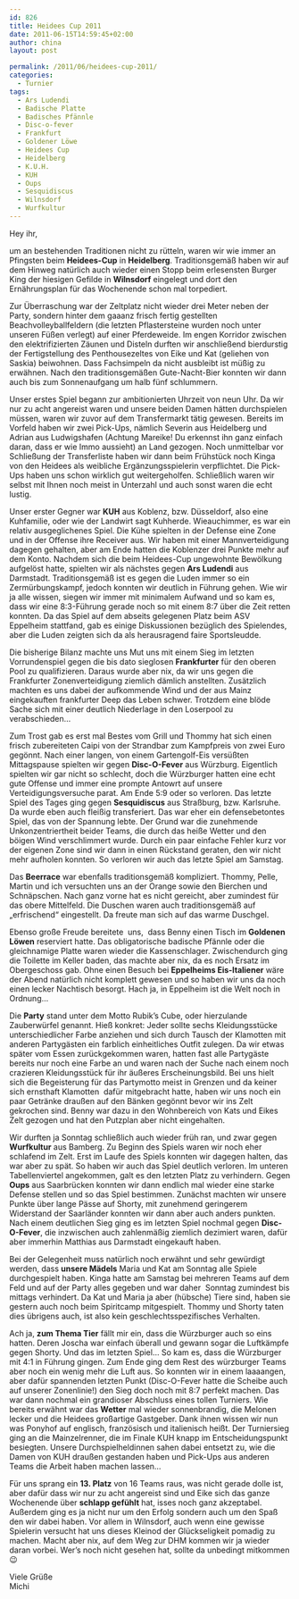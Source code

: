 ```yaml
---
id: 826
title: Heidees Cup 2011
date: 2011-06-15T14:59:45+02:00
author: china
layout: post

permalink: /2011/06/heidees-cup-2011/
categories:
  - Turnier
tags:
  - Ars Ludendi
  - Badische Platte
  - Badisches Pfännle
  - Disc-o-fever
  - Frankfurt
  - Goldener Löwe
  - Heidees Cup
  - Heidelberg
  - K.U.H.
  - KUH
  - Oups
  - Sesquidiscus
  - Wilnsdorf
  - Wurfkultur
---
```

Hey ihr,

um an bestehenden Traditionen nicht zu rütteln, waren wir wie immer an Pfingsten beim **Heidees-Cup** in **Heidelberg**. Traditionsgemäß haben wir auf dem Hinweg natürlich auch wieder einen Stopp beim erlesensten Burger King der hiesigen Gefilde in **Wilnsdorf** eingelegt und dort den Ernährungsplan für das Wochenende schon mal torpediert.

Zur Überraschung war der Zeltplatz nicht wieder drei Meter neben der Party, sondern hinter dem gaaanz frisch fertig gestellten Beachvolleyballfeldern (die letzten Pflastersteine wurden noch unter unseren Füßen verlegt) auf einer Pferdeweide. Im engen Korridor zwischen den elektrifizierten Zäunen und Disteln durften wir anschließend bierdurstig der Fertigstellung des Penthousezeltes von Eike und Kat (geliehen von Saskia) beiwohnen. Dass Fachsimpeln da nicht ausbleibt ist müßig zu erwähnen. Nach den traditionsgemäßen Gute-Nacht-Bier konnten wir dann auch bis zum Sonnenaufgang um halb fünf schlummern.

Unser erstes Spiel <!--more-->begann zur ambitionierten Uhrzeit von neun Uhr. Da wir nur zu acht angereist waren und unsere beiden Damen hätten durchspielen müssen, waren wir zuvor auf dem Transfermarkt tätig gewesen. Bereits im Vorfeld haben wir zwei Pick-Ups, nämlich Severin aus Heidelberg und Adrian aus Ludwigshafen (Achtung Mareike! Du erkennst ihn ganz einfach daran, dass er wie Immo aussieht) an Land gezogen. Noch unmittelbar vor Schließung der Transferliste haben wir dann beim Frühstück noch Kinga von den Heidees als weibliche Ergänzungsspielerin verpflichtet. Die Pick-Ups haben uns schon wirklich gut weitergeholfen. Schließlich waren wir selbst mit Ihnen noch meist in Unterzahl und auch sonst waren die echt lustig.

Unser erster Gegner war **KUH** aus Koblenz, bzw. Düsseldorf, also eine Kuhfamilie, oder wie der Landwirt sagt Kuhherde. Wieauchimmer, es war ein relativ ausgeglichenes Spiel. Die Kühe spielten in der Defense eine Zone und in der Offense ihre Receiver aus. Wir haben mit einer Mannverteidigung dagegen gehalten, aber am Ende hatten die Koblenzer drei Punkte mehr auf dem Konto. Nachdem sich die beim Heidees-Cup ungewohnte Bewölkung aufgelöst hatte, spielten wir als nächstes gegen **Ars Ludendi** aus Darmstadt. Traditionsgemäß ist es gegen die Luden immer so ein Zermürbungskampf, jedoch konnten wir deutlich in Führung gehen. Wie wir ja alle wissen, siegen wir immer mit minimalem Aufwand und so kam es, dass wir eine 8:3-Führung gerade noch so mit einem 8:7 über die Zeit retten konnten. Da das Spiel auf dem abseits gelegenen Platz beim ASV Eppelheim stattfand, gab es einige Diskussionen bezüglich des Spielendes, aber die Luden zeigten sich da als herausragend faire Sportsleudde.

Die bisherige Bilanz machte uns Mut uns mit einem Sieg im letzten Vorrundenspiel gegen die bis dato sieglosen **Frankfurter** für den oberen Pool zu qualifizieren. Daraus wurde aber nix, da wir uns gegen die Frankfurter Zonenverteidigung ziemlich dämlich anstellten. Zusätzlich machten es uns dabei der aufkommende Wind und der aus Mainz eingekauften frankfurter Deep das Leben schwer. Trotzdem eine blöde Sache sich mit einer deutlich Niederlage in den Loserpool zu verabschieden…

Zum Trost gab es erst mal Bestes vom Grill und Thommy hat sich einen frisch zubereiteten Caipi von der Strandbar zum Kampfpreis von zwei Euro gegönnt. Nach einer langen, von einem Gartengolf-Eis versüßten Mittagspause spielten wir gegen **Disc-O-Fever** aus Würzburg. Eigentlich spielten wir gar nicht so schlecht, doch die Würzburger hatten eine echt gute Offense und immer eine prompte Antowrt auf unsere Verteidigungsversuche parat. Am Ende 5:9 oder so verloren. Das letzte Spiel des Tages ging gegen **Sesquidiscus** aus Straßburg, bzw. Karlsruhe. Da wurde eben auch fleißig transferiert. Das war eher ein defensebetontes Spiel, das von der Spannung lebte. Der Grund war die zunehmende Unkonzentriertheit beider Teams, die durch das heiße Wetter und den böigen Wind verschlimmert wurde. Durch ein paar einfache Fehler kurz vor der eigenen Zone sind wir dann in einen Rückstand geraten, den wir nicht mehr aufholen konnten. So verloren wir auch das letzte Spiel am Samstag.

Das **Beerrace** war ebenfalls traditionsgemäß kompliziert. Thommy, Pelle, Martin und ich versuchten uns an der Orange sowie den Bierchen und Schnäpschen. Nach ganz vorne hat es nicht gereicht, aber zumindest für das obere Mittelfeld. Die Duschen waren auch traditionsgemäß auf „erfrischend“ eingestellt. Da freute man sich auf das warme Duschgel.

Ebenso große Freude bereitete  uns,  dass Benny einen Tisch im **Goldenen Löwen** reserviert hatte. Das obligatorische badische Pfännle oder die gleichnamige Platte waren wieder die Kassenschlager. Zwischendurch ging die Toilette im Keller baden, das machte aber nix, da es noch Ersatz im Obergeschoss gab. Ohne einen Besuch bei **Eppelheims Eis-Italiener** wäre der Abend natürlich nicht komplett gewesen und so haben wir uns da noch einen lecker Nachtisch besorgt. Hach ja, in Eppelheim ist die Welt noch in Ordnung…

Die **Party** stand unter dem Motto Rubik’s Cube, oder hierzulande Zauberwürfel genannt. Hieß konkret: Jeder sollte sechs Kleidungsstücke unterschiedlicher Farbe anziehen und sich durch Tausch der Klamotten mit anderen Partygästen ein farblich einheitliches Outfit zulegen. Da wir etwas später vom Essen zurückgekommen waren, hatten fast alle Partygäste bereits nur noch eine Farbe an und waren nach der Suche nach einem noch crazieren Kleidungsstück für ihr äußeres Erscheinungsbild. Bei uns hielt sich die Begeisterung für das Partymotto meist in Grenzen und da keiner sich ernsthaft Klamotten  dafür mitgebracht hatte, haben wir uns noch ein paar Getränke draußen auf den Bänken gegönnt bevor wir ins Zelt gekrochen sind. Benny war dazu in den Wohnbereich von Kats und Eikes Zelt gezogen und hat den Putzplan aber nicht eingehalten.

Wir durften ja Sonntag schließlich auch wieder früh ran, und zwar gegen  **Wurfkultur** aus Bamberg. Zu Beginn des Spiels waren wir noch eher schlafend im Zelt. Erst im Laufe des Spiels konnten wir dagegen halten, das war aber zu spät. So haben wir auch das Spiel deutlich verloren. Im unteren Tabellenviertel angekommen, galt es den letzten Platz zu verhindern. Gegen **Oups** aus Saarbrücken konnten wir dann endlich mal wieder eine starke Defense stellen und so das Spiel bestimmen. Zunächst machten wir unsere Punkte über lange Pässe auf Shorty, mit zunehmend geringerem Widerstand der Saarländer konnten wir dann aber auch anders punkten. Nach einem deutlichen Sieg ging es im letzten Spiel nochmal gegen **Disc-O-Fever**, die inzwischen auch zahlenmäßig ziemlich dezimiert waren, dafür aber immerhin Matthias aus Darmstadt eingekauft haben.

Bei der Gelegenheit muss natürlich noch erwähnt und sehr gewürdigt werden, dass **unsere Mädels** Maria und Kat am Sonntag alle Spiele durchgespielt haben. Kinga hatte am Samstag bei mehreren Teams auf dem Feld und auf der Party alles gegeben und war daher  Sonntag zumindest bis mittags verhindert. Da Kat und Maria ja aber (hübsche) Tiere sind, haben sie gestern auch noch beim Spiritcamp mitgespielt. Thommy und Shorty taten dies übrigens auch, ist also kein geschlechtsspezifisches Verhalten.

Ach ja, **zum Thema Tier** fällt mir ein, dass die Würzburger auch so eins hatten. Deren Joscha war einfach überall und gewann sogar die Luftkämpfe gegen Shorty. Und das im letzten Spiel… So kam es, dass die Würzburger mit 4:1 in Führung gingen. Zum Ende ging dem Rest des würzburger Teams aber noch ein wenig mehr die Luft aus. So konnten wir in einem laaaangen, aber dafür spannenden letzten Punkt (Disc-O-Fever hatte die Scheibe auch auf unserer Zonenlinie!) den Sieg doch noch mit 8:7 perfekt machen. Das war dann nochmal ein grandioser Abschluss eines tollen Turniers. Wie bereits erwähnt war das **Wetter** mal wieder sonnenbrandig, die Melonen lecker und die Heidees großartige Gastgeber. Dank ihnen wissen wir nun was Ponyhof auf englisch, französisch und italienisch heißt. Der Turniersieg ging an die Mainzelrenner, die im Finale KUH knapp im Entscheidungspunkt besiegten. Unsere Durchspielheldinnen sahen dabei entsetzt zu, wie die Damen von KUH draußen gestanden haben und Pick-Ups aus anderen Teams die Arbeit haben machen lassen…

Für uns sprang ein **13. Platz** von 16 Teams raus, was nicht gerade dolle ist, aber dafür dass wir nur zu acht angereist sind und Eike sich das ganze Wochenende über **schlapp gefühlt** hat, isses noch ganz akzeptabel. Außerdem ging es ja nicht nur um den Erfolg sondern auch um den Spaß den wir dabei haben. Vor allem in Wilnsdorf, auch wenn eine gewisse Spielerin versucht hat uns dieses Kleinod der Glückseligkeit pomadig zu machen. Macht aber nix, auf dem Weg zur DHM kommen wir ja wieder daran vorbei. Wer’s noch nicht gesehen hat, sollte da unbedingt mitkommen 😉

Viele Grüße  
Michi